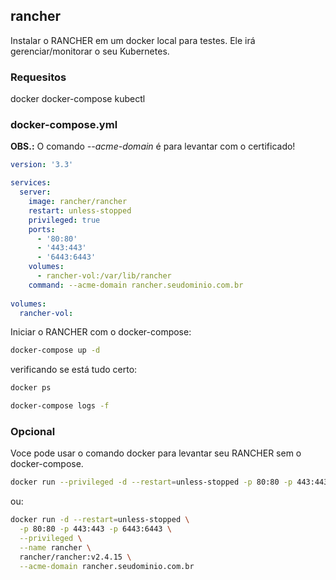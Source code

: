 ## rancher

Instalar o RANCHER em um docker local para testes. Ele irá gerenciar/monitorar o seu Kubernetes.

### Requesitos

docker
docker-compose
kubectl

### docker-compose.yml

**OBS.:** O comando *--acme-domain* é para levantar com o certificado!

```yaml
version: '3.3'

services:
  server:
    image: rancher/rancher
    restart: unless-stopped
    privileged: true
    ports:
      - '80:80'
      - '443:443'
      - '6443:6443'
    volumes:
      - rancher-vol:/var/lib/rancher
    command: --acme-domain rancher.seudominio.com.br
  
volumes:
  rancher-vol:
```

Iniciar o RANCHER com o docker-compose:

```bash
docker-compose up -d
```

verificando se está tudo certo:
```bash
docker ps

docker-compose logs -f
```

### Opcional

Voce pode usar o comando docker para levantar seu RANCHER sem o docker-compose.

```bash
docker run --privileged -d --restart=unless-stopped -p 80:80 -p 443:443 --name=rancher-server rancher/rancher
```

ou:

```bash
docker run -d --restart=unless-stopped \
  -p 80:80 -p 443:443 -p 6443:6443 \
  --privileged \
  --name rancher \
  rancher/rancher:v2.4.15 \
  --acme-domain rancher.seudominio.com.br
```